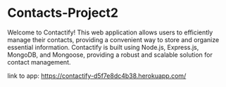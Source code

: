 # Contacts-Project2

Welcome to Contactify! This web application allows users to efficiently manage their contacts, providing a convenient way to store and organize essential information. Contactify is built using Node.js, Express.js, MongoDB, and Mongoose, providing a robust and scalable solution for contact management.

link to app:
https://contactify-d5f7e8dc4b38.herokuapp.com/
